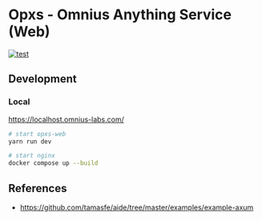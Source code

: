 # Opxs - Omnius Anything Service (Web)
[![test](https://github.com/omnius-labs/opxs-web/actions/workflows/test.yml/badge.svg?branch=main)](https://github.com/omnius-labs/opxs-web/actions/workflows/test.yml)

## Development

### Local

https://localhost.omnius-labs.com/

```sh
# start opxs-web
yarn run dev
```

```sh
# start nginx
docker compose up --build
```

## References
- https://github.com/tamasfe/aide/tree/master/examples/example-axum
